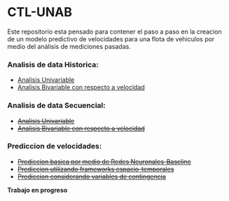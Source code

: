 # CTL-UNAB

Este repositorio esta pensado para contener el paso a paso en la creacion de un modelo predictivo de velocidades para una flota de vehiculos por medio del análisis de mediciones pasadas.

### Analisis de data Historica:

+ [Analisis Univariable](https://github.com/yieniggu/CTL-UNAB/blob/master/historic%20data/Analisis%20Univariable%20de%20la%20data%20Historica.ipynb)
+ [Analisis Bivariable con respecto a velocidad](https://github.com/yieniggu/CTL-UNAB/blob/master/historic%20data/Analisis%20Bivariable%20con%20respecto%20a%20la%20velocidad%20de%20la%20data%20historica.ipynb)

### Analisis de data Secuencial:

+ ~~[Analisis Univariable]()~~
+ ~~[Analisis Bivariable con respecto a velocidad]()~~

### Prediccion de velocidades:

+ ~~[Prediccion basica por medio de Redes Neuronales-Baseline]()~~
+ ~~[Prediccion utilizando frameworks espacio-temporales]()~~
+ ~~[Prediccion considerando variables de contingencia]()~~



**Trabajo en progreso**
